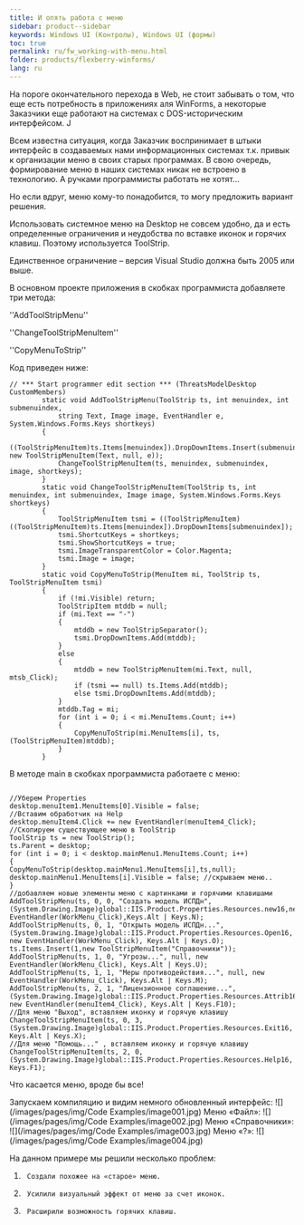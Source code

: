 ```yaml
---
title: И опять работа с меню
sidebar: product--sidebar
keywords: Windows UI (Контролы), Windows UI (формы)
toc: true
permalink: ru/fw_working-with-menu.html
folder: products/flexberry-winforms/
lang: ru
---
```


На пороге окончательного перехода в Web, не стоит забывать о том, что еще есть потребность в приложениях аля WinForms, а некоторые Заказчики еще работают на системах с DOS-историческим интерфейсом. J

 

Всем известна ситуация, когда Заказчик воспринимает в штыки интерфейс в создаваемых нами информационных системах т.к. привык к организации меню в своих старых программах. В свою очередь, формирование меню в наших системах никак не встроено в технологию. А ручками программисты работать не хотят…

 

Но если вдруг, меню кому-то понадобится, то могу предложить вариант решения.

Использовать системное меню на Desktop не совсем удобно, да и есть определенные ограничения и неудобства по вставке иконок и горячих клавиш. Поэтому используется ToolStrip.

Единственное ограничение – версия Visual Studio должна быть 2005 или выше.

 

В основном проекте приложения в скобках программиста добавляете три метода:

 

''AddToolStripMenu''

''ChangeToolStripMenuItem''

''CopyMenuToStrip''

 

Код приведен ниже:
```
// *** Start programmer edit section *** (ThreatsModelDesktop CustomMembers)
        static void AddToolStripMenu(ToolStrip ts, int menuindex, int submenuindex, 
            string Text, Image image, EventHandler e, System.Windows.Forms.Keys shortkeys)
        {
            ((ToolStripMenuItem)ts.Items[menuindex]).DropDownItems.Insert(submenuindex, new ToolStripMenuItem(Text, null, e));
            ChangeToolStripMenuItem(ts, menuindex, submenuindex, image, shortkeys);
        }
        static void ChangeToolStripMenuItem(ToolStrip ts, int menuindex, int submenuindex, Image image, System.Windows.Forms.Keys shortkeys)
        {
            ToolStripMenuItem tsmi = ((ToolStripMenuItem)((ToolStripMenuItem)ts.Items[menuindex]).DropDownItems[submenuindex]);
            tsmi.ShortcutKeys = shortkeys;
            tsmi.ShowShortcutKeys = true;
            tsmi.ImageTransparentColor = Color.Magenta;
            tsmi.Image = image; 
        }
        static void CopyMenuToStrip(MenuItem mi, ToolStrip ts, ToolStripMenuItem tsmi)
        {
            if (!mi.Visible) return;
            ToolStripItem mtddb = null;
            if (mi.Text == "-")
            {
                mtddb = new ToolStripSeparator();
                tsmi.DropDownItems.Add(mtddb);  
            }
            else
            {
                mtddb = new ToolStripMenuItem(mi.Text, null, mtsb_Click);
                if (tsmi == null) ts.Items.Add(mtddb);  
                else tsmi.DropDownItems.Add(mtddb);  
            }
            mtddb.Tag = mi;   
            for (int i = 0; i < mi.MenuItems.Count; i++)
            {
                CopyMenuToStrip(mi.MenuItems[i], ts, (ToolStripMenuItem)mtddb);
            } 
        }
```
 

В методе main в скобках программиста работаете с меню:
```

//Уберем Properties
desktop.menuItem1.MenuItems[0].Visible = false;                 
//Вставим обработчик на Help
desktop.menuItem4.Click += new EventHandler(menuItem4_Click);   
//Скопируем существующее меню в ToolStrip
ToolStrip ts = new ToolStrip();
ts.Parent = desktop;
for (int i = 0; i < desktop.mainMenu1.MenuItems.Count; i++)
{
CopyMenuToStrip(desktop.mainMenu1.MenuItems[i],ts,null);
desktop.mainMenu1.MenuItems[i].Visible = false; //скрываем меню..
}
//добавляем новые элементы меню с картинками и горячими клавишами
AddToolStripMenu(ts, 0, 0, "Создать модель ИСПДн", (System.Drawing.Image)global::IIS.Product.Properties.Resources.new16,new EventHandler(WorkMenu_Click),Keys.Alt | Keys.N);
AddToolStripMenu(ts, 0, 1, "Открыть модель ИСПДн...",(System.Drawing.Image)global::IIS.Product.Properties.Resources.Open16, new EventHandler(WorkMenu_Click), Keys.Alt | Keys.O);
ts.Items.Insert(1,new ToolStripMenuItem("Справочники"));
AddToolStripMenu(ts, 1, 0, "Угрозы...", null, new EventHandler(WorkMenu_Click), Keys.Alt | Keys.U);
AddToolStripMenu(ts, 1, 1, "Меры противодействия...", null, new EventHandler(WorkMenu_Click), Keys.Alt | Keys.M);
AddToolStripMenu(ts, 2, 1, "Лицензионное соглашение...", (System.Drawing.Image)global::IIS.Product.Properties.Resources.Attrib16,  new EventHandler(menuItem4_Click), Keys.Alt | Keys.F10);
//Для меню "Выход", вставляем иконку и горячую клавишу
ChangeToolStripMenuItem(ts, 0, 3,(System.Drawing.Image)global::IIS.Product.Properties.Resources.Exit16, Keys.Alt | Keys.X);
//Для меню "Помощь..." , вставляем иконку и горячую клавишу
ChangeToolStripMenuItem(ts, 2, 0,(System.Drawing.Image)global::IIS.Product.Properties.Resources.Help16,  Keys.F1);
```

Что касается меню, вроде бы все!

 

Запускаем компиляцию и видим немного обновленный интерфейс:
![](/images/pages/img/Code Examples/image001.jpg)
Меню «Файл»:
![](/images/pages/img/Code Examples/image002.jpg)
Меню «Справочники»:
![](/images/pages/img/Code Examples/image003.jpg)
Меню «?»:
![](/images/pages/img/Code Examples/image004.jpg)

На данном примере мы решили несколько проблем:

 

1.      Создали похожее на «старое» меню.

2.      Усилили визуальный эффект от меню за счет иконок.

3.      Расширили возможность горячих клавиш.
